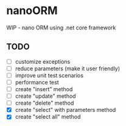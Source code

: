 # nanoORM
WIP - nano ORM using .net core framework

## TODO
- [ ] customize exceptions
- [ ] reduce parameters (make it user friendly)
- [ ] improve unit test scenarios
- [ ] performance test
- [ ] create "insert" method
- [ ] create "update" method
- [ ] create "delete" method
- [x] create "select" with parameters method
- [x] create "select all" method
